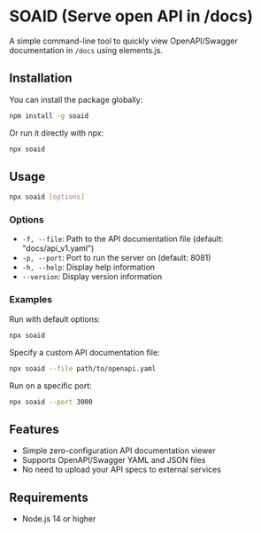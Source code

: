 # SOAID (Serve open API in /docs)

A simple command-line tool to quickly view OpenAPI/Swagger documentation in `/docs` using elements.js.

## Installation

You can install the package globally:

```bash
npm install -g soaid
```

Or run it directly with npx:

```bash
npx soaid
```

## Usage

```bash
npx soaid [options]
```

### Options

- `-f, --file`: Path to the API documentation file (default: "docs/api_v1.yaml")
- `-p, --port`: Port to run the server on (default: 8081)
- `-h, --help`: Display help information
- `--version`: Display version information

### Examples

Run with default options:
```bash
npx soaid
```

Specify a custom API documentation file:
```bash
npx soaid --file path/to/openapi.yaml
```

Run on a specific port:
```bash
npx soaid --port 3000
```

## Features

- Simple zero-configuration API documentation viewer
- Supports OpenAPI/Swagger YAML and JSON files
- No need to upload your API specs to external services

## Requirements

- Node.js 14 or higher
